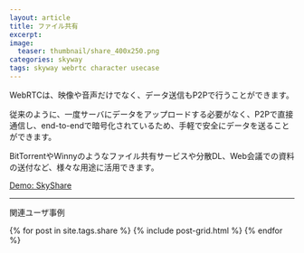 ```yaml
---
layout: article
title: ファイル共有
excerpt: 
image:
  teaser: thumbnail/share_400x250.png
categories: skyway
tags: skyway webrtc character usecase
---
```


WebRTCは、映像や音声だけでなく、データ送信もP2Pで行うことができます。

従来のように、一度サーバにデータをアップロードする必要がなく、P2Pで直接通信し、end-to-endで暗号化されているため、手軽で安全にデータを送ることができます。

BitTorrentやWinnyのようなファイル共有サービスや分散DL、Web会議での資料の送付など、様々な用途に活用できます。

<a href="https://share.skyway.io/" target="_blank" class="btn-info">Demo: SkyShare</a>

<hr>

関連ユーザ事例

<div class="tiles">
{% for post in site.tags.share %}
  {% include post-grid.html %}
{% endfor %}
</div><!-- /.tiles -->
